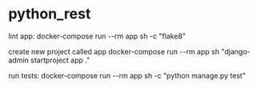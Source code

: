 # python_rest

lint app:
    docker-compose run --rm app sh -c "flake8"

create new project called app
    docker-compose run --rm app sh "django-admin startproject app ."

run tests:
    docker-compose run --rm app sh -c "python manage.py test"
